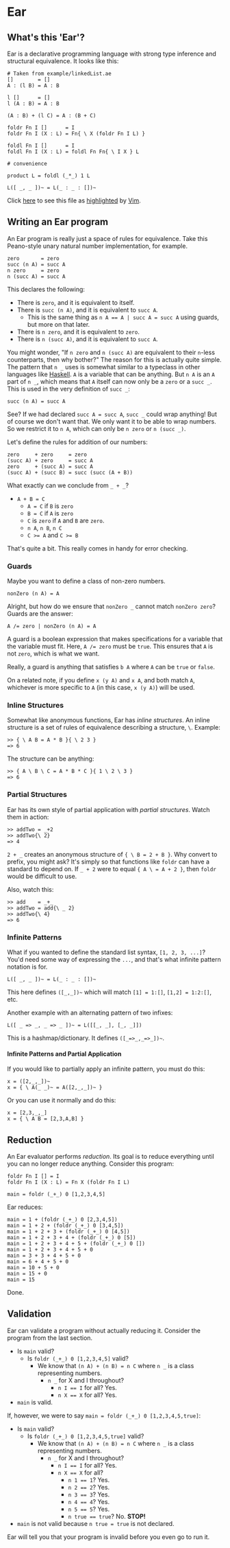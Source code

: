 # Ear

## What's this 'Ear'?

Ear is a declarative programming language with strong type inference and structural equivalence. It looks like this:

    # Taken from example/linkedList.ae
    []        = []
    A : (l B) = A : B

    l []      = []
    l (A : B) = A : B

    (A : B) + (l C) = A : (B + C)

    foldr Fn I []      = I
    foldr Fn I (X : L) = Fn{ \ X (foldr Fn I L) }

    foldl Fn I []      = I
    foldl Fn I (X : L) = foldl Fn Fn{ \ I X } L

    # convenience

    product L = foldl (_*_) 1 L

    L([ _, _ ])~ = L(_ : _ : [])~

Click [here](linkedList.ae.html) to see this file as
[highlighted](http://github.com/devyn/Ear/tree/master/extras/vim/syntax/ear.vim)
by [Vim](http://www.vim.org/).

## Writing an Ear program

An Ear program is really just a space of rules for equivalence.
Take this Peano-style unary natural number implementation, for example.

    zero       = zero
    succ (n A) = succ A
    n zero     = zero
    n (succ A) = succ A

This declares the following:

- There is `zero`, and it is equivalent to itself.
- There is `succ (n A)`, and it is equivalent to `succ A`.
  - This is the same thing as `n A == A | succ A = succ A` using guards, but more on that later.
- There is `n zero`, and it is equivalent to `zero`.
- There is `n (succ A)`, and it is equivalent to `succ A`.

You might wonder, "If `n zero` and `n (succ A)` are equivalent to their `n`-less counterparts, then why bother?"
The reason for this is actually quite simple. The pattern that `n _` uses is somewhat similar to a typeclass
in other languages like [Haskell](http://www.haskell.org/). `A` is a variable that can be anything.
But `n A` is an `A` part of `n _`, which means that `A` itself can now only be a `zero` or a `succ _`.
This is used in the very definition of `succ _`:

    succ (n A) = succ A

See? If we had declared `succ A = succ A`, `succ _` could wrap anything! But of course we don't want that.
We only want it to be able to wrap numbers. So we restrict it to `n A`, which can only be `n zero` or `n (succ _)`.

Let's define the rules for addition of our numbers:

    zero     + zero     = zero
    (succ A) + zero     = succ A
    zero     + (succ A) = succ A
    (succ A) + (succ B) = succ (succ (A + B))

What exactly can we conclude from `_ + _`?

- `A + B = C`
  - `A = C` if `B` is `zero`
  - `B = C` if `A` is `zero`
  - `C` is `zero` if `A` and `B` are `zero`.
  - `n A`, `n B`, `n C`
  - `C >= A` and `C >= B`

That's quite a bit. This really comes in handy for error checking.

### Guards

Maybe you want to define a class of non-zero numbers.

    nonZero (n A) = A

Alright, but how do we ensure that `nonZero _` cannot match `nonZero zero`? Guards are the answer:

    A /= zero | nonZero (n A) = A

A guard is a boolean expression that makes specifications for a variable that the variable must fit.
Here, `A /= zero` must be `true`. This ensures that `A` is not `zero`, which is what we want.

Really, a guard is anything that satisfies `b A` where `A` can be `true` or `false`.

On a related note, if you define `x (y A)` and `x A`, and both match `A`,
whichever is more specific to `A` (in this case, `x (y A)`) will be used.

### Inline Structures

Somewhat like anonymous functions, Ear has *inline structures*. An inline structure is a set
of rules of equivalence describing a structure, `\`. Example:

    >> { \ A B = A * B }{ \ 2 3 }
    => 6

The structure can be anything:

    >> { A \ B \ C = A * B * C }{ 1 \ 2 \ 3 }
    => 6

### Partial Structures

Ear has its own style of partial application with *partial structures*. Watch them in action:

    >> addTwo = _+2
    >> addTwo{\ 2}
    => 4

`2 + _` creates an anonymous structure of `{ \ B = 2 + B }`. Why convert to prefix, you might ask?
It's simply so that functions like `foldr` can have a standard to depend on. If `_ + 2` were to
equal `{ A \ = A + 2 }`, then `foldr` would be difficult to use.

Also, watch this:

    >> add    = _+_
    >> addTwo = add{\ _ 2}
    >> addTwo{\ 4}
    => 6

### Infinite Patterns

What if you wanted to define the standard list syntax, `[1, 2, 3, ...]`?
You'd need some way of expressing the `...`, and that's what infinite pattern notation is for.

    L([ _, _ ])~ = L(_ : _ : [])~

This here defines `([_,_])~` which will match `[1] = 1:[]`, `[1,2] = 1:2:[]`, etc.

Another example with an alternating pattern of two infixes:

    L([ _ => _, _ => _ ])~ = L([[_, _], [_, _]])

This is a hashmap/dictionary. It defines `([_=>_,_=>_])~`.

#### Infinite Patterns and Partial Application

If you would like to partially apply an infinite pattern, you must do this:

    x = ([2,_,_])~
    x = { \ A(_ _)~ = A([2,_,_])~ }

Or you can use it normally and do this:

    x = [2,3,_,_]
    x = { \ A B = [2,3,A,B] }

## Reduction

An Ear evaluator performs *reduction*. Its goal is to reduce everything
until you can no longer reduce anything. Consider this program:

    foldr Fn I [] = I
    foldr Fn I (X : L) = Fn X (foldr Fn I L)

    main = foldr (_+_) 0 [1,2,3,4,5]

Ear reduces:

    main = 1 + (foldr (_+_) 0 [2,3,4,5])
    main = 1 + 2 + (foldr (_+_) 0 [3,4,5])
    main = 1 + 2 + 3 + (foldr (_+_) 0 [4,5])
    main = 1 + 2 + 3 + 4 + (foldr (_+_) 0 [5])
    main = 1 + 2 + 3 + 4 + 5 + (foldr (_+_) 0 [])
    main = 1 + 2 + 3 + 4 + 5 + 0
    main = 3 + 3 + 4 + 5 + 0
    main = 6 + 4 + 5 + 0
    main = 10 + 5 + 0
    main = 15 + 0
    main = 15

Done.

## Validation

Ear can validate a program without actually reducing it. Consider the program from the last section.

- Is `main` valid?
  - Is `foldr (_+_) 0 [1,2,3,4,5]` valid?
    - We know that `(n A) + (n B) = n C` where `n _` is a class representing numbers.
      - `n _` for X and I throughout?
        - `n I == I` for all? Yes.
        - `n X == X` for all? Yes.
- `main` is valid.

If, however, we were to say `main = foldr (_+_) 0 [1,2,3,4,5,true]`:

- Is `main` valid?
  - Is `foldr (_+_) 0 [1,2,3,4,5,true]` valid?
    - We know that `(n A) + (n B) = n C` where `n _` is a class representing numbers.
      - `n _` for X and I throughout?
        - `n I == I` for all? Yes.
        - `n X == X` for all?
          - `n 1 == 1`? Yes.
          - `n 2 == 2`? Yes.
          - `n 3 == 3`? Yes.
          - `n 4 == 4`? Yes.
          - `n 5 == 5`? Yes.
          - `n true == true`? No. **STOP!**
- `main` is not valid because `n true = true` is not declared.

Ear will tell you that your program is invalid before you even go to run it.
